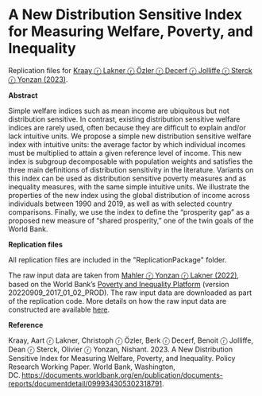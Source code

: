 # A New Distribution Sensitive Index for Measuring Welfare, Poverty, and Inequality

Replication files for [Kraay ⓡ Lakner ⓡ Özler ⓡ Decerf ⓡ Jolliffe ⓡ Sterck ⓡ Yonzan (2023)](https://documents.worldbank.org/en/publication/documents-reports/documentdetail/099934305302318791). 

**Abstract**

Simple welfare indices such as mean income are ubiquitous but not distribution sensitive. In contrast, existing distribution sensitive welfare indices are rarely used, often because they are difficult to explain and/or lack intuitive units. We propose a simple new distribution sensitive welfare index with intuitive units:  the average factor by which individual incomes must be multiplied to attain a given reference level of income. This new index is subgroup decomposable with population weights and satisfies the three main definitions of distribution sensitivity in the literature. Variants on this index can be used as distribution sensitive poverty measures and as inequality measures, with the same simple intuitive units. We illustrate the properties of the new index using the global distribution of income across individuals between 1990 and 2019, as well as with selected country comparisons. Finally, we use the index to define the “prosperity gap” as a proposed new measure of “shared prosperity,” one of the twin goals of the World Bank.

**Replication files**

All replication files are included in the "ReplicationPackage" folder. 

The raw input data are taken from [Mahler ⓡ Yonzan ⓡ Lakner (2022)](https://doi.org/10.1596/1813-9450-10198), based on the World Bank’s [Poverty and Inequality Platform](https://pip.worldbank.org/home) (version 20220909_2017_01_02_PROD). The raw input data are downloaded as part of the replication code. More details on how the raw input data are constructed are available [here](https://datacatalog.worldbank.org/search/dataset/0064304/1000-binned-global-distribution). 

**Reference**

Kraay, Aart ⓡ Lakner, Christoph ⓡ Özler, Berk ⓡ Decerf, Benoit ⓡ Jolliffe, Dean ⓡ Sterck, Olivier ⓡ Yonzan, Nishant. 2023. A New Distribution Sensitive Index for Measuring Welfare, Poverty, and Inequality. Policy Research Working Paper. World Bank, Washington, DC. https://documents.worldbank.org/en/publication/documents-reports/documentdetail/099934305302318791.  


